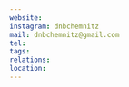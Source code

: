 ```yaml
---
website: 
instagram: dnbchemnitz
mail: dnbchemnitz@gmail.com
tel: 
tags: 
relations: 
location:
---
```

